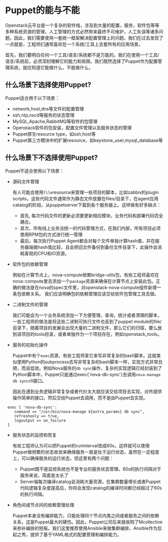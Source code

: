 # Puppet的能与不能

Openstack云平台是一个复杂的软件栈，涉及到大量的配置，服务，软件包等等多种系统资源的管理，人工管理的方式必然带来最终不可维护，人工失误等诸多问题。因此，我们需要使用一套统一框架解决配置管理上的问题。我们在过去发现了一点就是，工程师们通常喜欢在一个系统/工具上去套所有的应用场景。

首先，我们要明白任何一个工具/语言/系统都不是万能的。我们在使用一个工具/语言/系统前，必须深刻理解它的能力和局限。我们既然选择了Puppet作为配置管理系统，就应知道它能做什么，不能做什么。


## 什么场景下选择使用Puppet?

Puppet适合用于以下场景：

- network,host,dns等文件的配置管理
- ssh,ntp,nscd等服务的状态管理
- MySQL,Apache,RabbitMQ等软件的包管理
- Openstack软件的包安装，配置文件管理以及服务状态的管理
- Puppet原生resource type，如ssh,host等
- Puppet第三方模块中的扩展resource，如keystone_user,mysql_database等


## 什么场景下不选择使用Puppet?

Puppet不适合使用以下场景：

- 源码文件管理

  有人可能会使用`file`resource来管理一些项目的脚本，比如zabbix的plugin scripts，这些代码文件通常作为静态文件放置在files/目录下，在agent应用catalog的阶段，从puppetserver下载到各个服务器上。这样做有好多缺点：
   - 首先, 每次代码文件的更新必须要更新相应模块，业务代码和部署代码完全耦合。
   - 其次，所有线上业务没统一的代码管理方式，在我们内部，所有项目必须使用RPM包的方式进行统一管理
   - 最后，每次执行Puppet Agent都会对每个文件单独计算hash值，并在服务器端做hash值比较，且会把旧文件备份到备份文件目录下，此操作会消耗客观的CPU和IO资源。

- 软件包的依赖管理

   例如在计算节点上，nova-compute依赖bridge-utils包，有些工程师喜欢在nova::compute里去添加一个`package`资源来确保在计算节点上安装此包。正确的做法是在nova的spec文件里，对openstack-nova-compute组件新增一条包依赖关系。
   我们应该明确包的依赖管理应该交给软件包管理工具去做。

- 二进制文件的管理

  我们可能会为一个业务系统添加一下方便管理，查询，统计或者清理的脚本，一些工程师的做法是将这些二进制可执行文件也丢到了puppet module的file/目录下，随着项目的发展会出现大量的二进制文件，那么它们的归宿，要么放到该项目的tools目录，或者单独作为一个项目存在，例如openstack_tools。

- 服务的初始化操作

  Puppet中有个`exec`资源，有些工程师拿它来写非常复杂的bash脚本。这就类似使用Python的subprocess去写非常复杂的bash脚本一样，实现方式非常丑陋，而且低效。例如Nova服务的`db sync`操作，复杂的实现逻辑已经封装到了Python脚本中，Puppet只是通过exec{'nova-db-sync'}去调用`nova-manage db sync`cli接口。

  因此在遇到业务逻辑非常复杂或者代价太大就应该交给项目去实现，对外提供操作简单的接口，然后交给Puppet去调用，而不是由Puppet去实现。

```
 exec { 'nova-db-sync':
    command => "/usr/bin/nova-manage ${extra_params} db sync",
    refreshonly => true,
    logoutput => on_failure
 } 
```

- 服务状态的监控和恢复

  有些工程师认为可以把Puppet的runinterval改成60s，这样就可以使用Puppet做频繁的状态收敛来确保服务一直是处于运行状态，虽然在一定程度上，可以确保服务的运行状态，但这里有两个问题：
  - Puppet既不是监控系统也不是专业的服务状态管理，60s的执行间隔对于服务来说，简直是太长了
  - Server端每次编译catalog会消耗大量资源，在集群数量增长或者Puppet代码逻辑复杂度提高后，你将会发现catalog的编译时间都已经超过了60s的执行间隔。


- 角色间或节点间的依赖管理处理

  Puppet本身没有编排能力，只能处理同个节点内类之间或者服务之间的依赖关系，这是Puppet最大的硬伤。因此，Puppet公司后来就收购了Mcollective来弥补编排的短板。我们这里推荐使用Ansible来做集群编排，Ansible作为后起之秀，提供了基于YAML格式的配置管理和编排能力。
